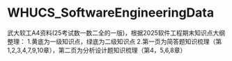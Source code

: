 # WHUCS_SoftwareEngineeringData
武大软工A4资料(25考试数一数二全的一版)，根据2025软件工程期末知识点大纲整理：
1.黄底为一级知识点，绿底为二级知识点
2.第一页为简答题知识梳理（第1,2,3,4,7,9,10章），第二页为分析设计题知识梳理（第4，5,6,8章）
